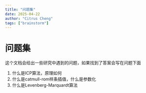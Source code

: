 ```yaml
---
title: "问题集"
date: 2025-04-22
author: "Citrus Cheng"
tags: ["brainstorm"]
---
```


# 问题集

这个文档会给出一些研究中遇到的问题，如果找到了答案会写在问题下面

1. 什么是ICP算法，原理如何
2. 什么是catmull-rom样条插值，什么是参数化
3. 什么是Levenberg-Marquardt算法
